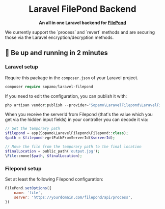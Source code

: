 
<h1 align="center">
  Laravel FilePond Backend
</h1>

<p align="center">
  <strong>An all in one Laravel backend for <a href="https://pqina.nl/filepond/" target="_blank">FilePond</a></strong><br>
</p>
<p>
    We currently support the `process` and `revert` methods and are securing those via the Laravel encryption/decryption methods.
</p>

## :rocket: Be up and running in 2 minutes

### Laravel setup

Require this package in the `composer.json` of your Laravel project.

```php
composer require sopamo/laravel-filepond
```

If you need to edit the configuration, you can publish it with:

```php
php artisan vendor:publish --provider="Sopamo\LaravelFilepond\LaravelFilepondServiceProvider"
```

When you receive the serverId from Filepond (that's the value which you get via the hidden input fields) in your controller you can decode it via:

```php
// Get the temporary path
$filepond = app(Sopamo\LaravelFilepond\Filepond::class);
$path = $filepond->getPathFromServerId($serverId);

// Move the file from the temporary path to the final location
$finalLocation = public_path('output.jpg');
\File::move($path, $finalLocation);
```

### Filepond setup

Set at least the following Filepond configuration:

```javascript
FilePond.setOptions({
    name: 'file',
    server: 'https://yourdomain.com/filepond/api/process',
})
```

